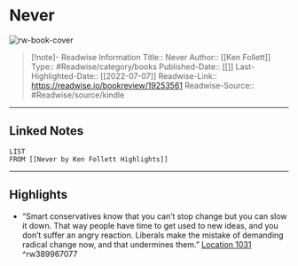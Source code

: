 # Never

![rw-book-cover](https://m.media-amazon.com/images/I/81S6rryXjoL._SY160.jpg)
<br>
>[!note]- Readwise Information
>Title:: Never
>Author:: [[Ken Follett]]
>Type:: #Readwise/category/books
>Published-Date:: [[]]
>Last-Highlighted-Date:: [[2022-07-07]]
>Readwise-Link:: https://readwise.io/bookreview/19253561
>Readwise-Source:: #Readwise/source/kindle
--- 

## Linked Notes
```dataview
LIST
FROM [[Never by Ken Follett Highlights]]
```

---

## Highlights
- “Smart conservatives know that you can’t stop change but you can slow it down. That way people have time to get used to new ideas, and you don’t suffer an angry reaction. Liberals make the mistake of demanding radical change now, and that undermines them.” [Location 1031](https://readwise.io/open/389967077) ^rw389967077
